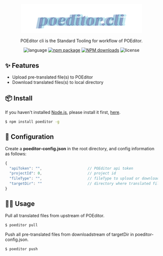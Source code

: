 <p align="center">
  <a href="http://ant.design">
    <img width="400" src="./assets/logo.svg">
  </a>
</p>

<!-- <h1 align="center">Dubo CLI</h1> -->

<div align="center">

POEditor cli is the Standard Tooling for workflow of POEditor.

 ![language](https://img.shields.io/badge/language-node-gcf.svg) [![npm package](https://img.shields.io/npm/v/poeditor.svg?style=flat-square)](https://www.npmjs.com/package/poeditor) [![NPM downloads](http://img.shields.io/npm/dm/poeditor.svg?style=flat-square)](https://www.npmjs.com/package/poeditor) ![license](https://img.shields.io/badge/license-Anti%20996-99ccff.svg)

</div>

## ✨ Features

- Upload pre-translated file(s) to POEditor
- Download translated files(s) to local directory

## 📦 Install

If you haven't installed [Node.js](https://nodejs.org/en/), please install it first, [here](https://nodejs.org/en/).

```bash
$ npm install poeditor -g
```


## 🔨 Configuration

Create a **poeditor-config.json** in the root directory, and config information as follows:

```js
{
  "apiToken": "",                     // POEditor api token
  "projectId": 0,                     // project id
  "fileType": "",                     // fileType to upload or download, supports files format (po, pot, mo, xls, csv, resw, resx, android_strings, apple_strings, xliff, properties, key_value_json, json, xmb, xtb)
  "targetDir": ""                     // directory where translated files live
}
```

## 🤜🏼 Usage

Pull all translated files from upstream of POEditor.

```bash
$ poeditor pull
```

Push all pre-translated files from downloadstream of targetDir in poeditor-config.json.

```bash
$ poeditor push
```

